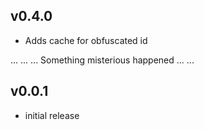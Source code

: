 ## v0.4.0

* Adds cache for obfuscated id

...
...
...  Something misterious happened
...
...

## v0.0.1

* initial release
